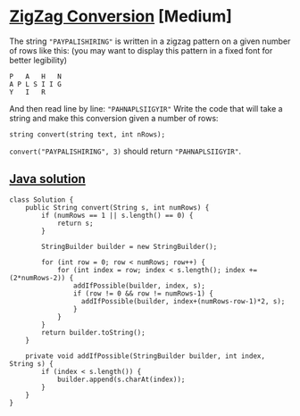 # [ZigZag Conversion](https://leetcode.com/problems/zigzag-conversion/description/) [Medium]
The string `"PAYPALISHIRING"` is written in a zigzag pattern on a given number of rows like this: (you may want to display this pattern in a fixed font for better legibility)
```
P   A   H   N
A P L S I I G
Y   I   R
```
And then read line by line: `"PAHNAPLSIIGYIR"`
Write the code that will take a string and make this conversion given a number of rows:
```
string convert(string text, int nRows);
```
`convert("PAYPALISHIRING", 3)` should return `"PAHNAPLSIIGYIR"`.

## [Java solution](https://leetcode.com/submissions/detail/139512638/)
```
class Solution {
    public String convert(String s, int numRows) {
        if (numRows == 1 || s.length() == 0) {
            return s;
        }
        
        StringBuilder builder = new StringBuilder();
        
        for (int row = 0; row < numRows; row++) {
            for (int index = row; index < s.length(); index += (2*numRows-2)) {
                addIfPossible(builder, index, s);
                if (row != 0 && row != numRows-1) {
                  addIfPossible(builder, index+(numRows-row-1)*2, s);
                }
            }
        }
        return builder.toString();
    }
    
    private void addIfPossible(StringBuilder builder, int index, String s) {
        if (index < s.length()) {
            builder.append(s.charAt(index));
        }
    }
}
```

